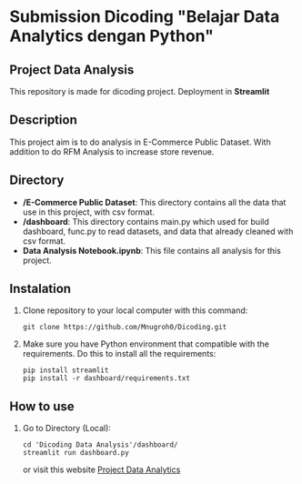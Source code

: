 # Submission Dicoding "Belajar Data Analytics dengan Python"

## Project Data Analysis

This repository is made for dicoding project. Deployment in **Streamlit** 

## Description

This project aim is to do analysis in E-Commerce Public Dataset. With addition to do RFM Analysis to increase store revenue.

## Directory

- **/E-Commerce Public Dataset**: This directory contains all the data that use in this project, with csv format.
- **/dashboard**: This directory contains main.py which used for build dashboard, func.py to read datasets, and data that already cleaned with csv format.
- **Data Analysis Notebook.ipynb**: This file contains all analysis for this project.

## Instalation

1. Clone repository to your local computer with this command:

   ```shell
   git clone https://github.com/Mnugroh0/Dicoding.git
   ```

2. Make sure you have Python environment that compatible with the requirements. Do this to install all the requirements:

   ```shell
   pip install streamlit
   pip install -r dashboard/requirements.txt
   ```

## How to use

1. Go to Directory (Local):

   ```shell
   cd 'Dicoding Data Analysis'/dashboard/
   streamlit run dashboard.py
   ```

   or visit this website [Project Data Analytics](https://e-commerce-dashboard-adi.streamlit.app/)
